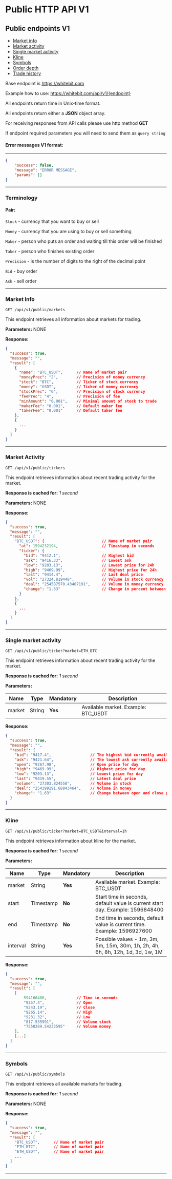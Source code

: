 # Public HTTP API V1

## Public endpoints V1

* [Market info](#market-info)
* [Market activity](#market-activity)
* [Single market activity](#single-market-activity)
* [Kline](#kline)
* [Symbols](#symbols)
* [Order depth](#market-trades)
* [Trade history](#market-depth)
    
Base endpoint is https://whitebit.com

Example how to use: https://whitebit.com/api/v1/{endpoint}

All endpoints return time in Unix-time format.

All endpoints return either a __JSON__ object array.

For receiving responses from API calls please use http method __GET__

If endpoint required parameters you will need to send them as `query string`

#### Error messages V1 format:
___
```json
{
    "success": false,
    "message": "ERROR MESSAGE",
    "params": []
}
```
___
### Terminology

#### Pair:

`Stock` - currency that you want to buy or sell

`Money` - currency that you are using to buy or sell something

`Maker` - person who puts an order and waiting till this order will be finished

`Taker` - person who finishes existing order

`Precision` - is the number of digits to the right of the decimal point

`Bid` - buy order

`Ask` - sell order

___
### Market Info

```
GET /api/v1/public/markets
```
This endpoint retrieves all information about markets for trading.

**Parameters:**
NONE

**Response:**
```json
{
  "success": true,
  "message": "",
  "result": [
    {
      "name": "BTC_USDT",      // Name of market pair
      "moneyPrec": "2",        // Precision of money currency
      "stock": "BTC",          // Ticker of stock currency
      "money": "USDT",         // Ticker of money currency
      "stockPrec": "6",        // Precision of stock currency
      "feePrec": "4",          // Precision of fee
      "minAmount": "0.001",    // Minimal amount of stock to trade
      "makerFee": "0.001",     // Default maker fee
      "takerFee": "0.001"      // Default taker fee
    },
    {
      ...
    }
  ]
}
```
___

### Market Activity

```
GET /api/v1/public/tickers
```
This endpoint retrieves information about recent trading activity for the market.

**Response is cached for:**
_1 second_

**Parameters:**
NONE

**Response:**
```json
{
  "success": true,
  "message": "",
  "result": [
    "BTC_USDT": {                         // Name of market pair
      "at": 1594232194,                   // Timestamp in seconds
      "ticker": {
        "bid": "9412.1",                  // Highest bid
        "ask": "9416.33",                 // Lowest ask
        "low": "9203.13",                 // Lowest price for 24h
        "high": "9469.99",                // Highest price for 24h
        "last": "9414.4",                 // Last deal price
        "vol": "27324.819448",            // Volume in stock currency
        "deal": "254587570.43407191",     // Volume in money currency
        "change": "1.53"                  // Change in percent between open and last prices
      }
    },
    {
      ...
    }
  ]
}
```
___

### Single market activity

```
GET /api/v1/public/ticker?market=ETH_BTC
```
This endpoint retrieves information about recent trading activity for the market.

**Response is cached for:**
_1 second_

**Parameters:**

Name | Type | Mandatory | Description
------------ | ------------ | ------------ | ------------
market | String | **Yes** | Available market. Example: BTC_USDT

**Response:**
```json
{
  "success": true,
  "message": "",
  "result": {
    "bid": "9417.4",                 // The highest bid currently available
    "ask": "9421.64",                // The lowest ask currently available
    "open": "9267.98",               // Open price for day
    "high": "9469.99",               // Highest price for day
    "low": "9203.13",                // Lowest price for day
    "last": "9419.55",               // Latest deal price
    "volume": "27303.824558",        // Volume in stock
    "deal": "254399191.68843464",    // Volume in money
    "change": "1.63"                 // Change between open and close price
  }
}
```
___


### Kline

```
GET /api/v1/public/ticker?market=BTC_USDT&interval=1h
```
This endpoint retrieves information about kline for the market.

**Response is cached for:**
_1 second_

**Parameters:**

Name | Type | Mandatory | Description
------------ | ------------ | ------------ | ------------
market | String | **Yes** | Available market. Example: BTC_USDT
start | Timestamp | **No** | Start time in seconds, default value is current start day. Example: 1596848400
end | Timestamp | **No** | End time in seconds, default value is current time. Example: 1596927600
interval | String | **Yes** | Possible values - 1m, 3m, 5m, 15m, 30m, 1h, 2h, 4h, 6h, 8h, 12h, 1d, 3d, 1w, 1M

**Response:**
```json
{
  "success": true,
  "message": "",
  "result": [
    [
        594166400,             // Time in seconds
        "9257.4",              // Open
        "9243.19",             // Close
        "9265.14",             // High
        "9231.32",             // Low
        "817.535991",          // Volume stock
        "7558389.54233595"     // Volume money
    ],
    [...]
  ]
}
```
___

### Symbols

```
GET /api/v1/public/symbols
```
This endpoint retrieves all available markets for trading.

**Response is cached for:**
_1 second_

**Parameters:**
NONE

**Response:**
```json
{
  "success": true,
  "message": "",
  "result": [
    "BTC_USDT",      // Name of market pair
    "ETH_BTC",       // Name of market pair
    "ETH_USDT",      // Name of market pair
    ...
  ]
}
```
___
